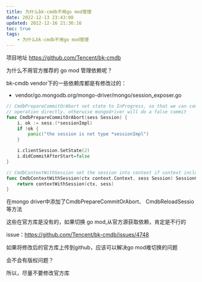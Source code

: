 ```yaml
---
title: 为什么bk-cmdb不用go mod管理
date: 2022-12-13 23:43:08
updated: 2022-12-16 21:36:16
toc: true
tags: 
    - 为什么bk-cmdb不用go mod管理
---
```

项目地址 https://github.com/Tencent/bk-cmdb

为什么不用官方推荐的 go mod 管理依赖呢？

bk-cmdb vendor下的一些依赖库都是有修改过的：

- vendor/go.mongodb.org/mongo-driver/mongo/session_exposer.go
```go
// CmdbPrepareCommitOrAbort set state to InProgress, so that we can commit with other
// operation directly. otherwise mongodriver will do a false commit
func CmdbPrepareCommitOrAbort(sess Session) {
	i, ok := sess.(*sessionImpl)
	if !ok {
		panic("the session is not type *sessionImpl")
	}

	i.clientSession.SetState(2)
	i.didCommitAfterStart=false
}

// CmdbContextWithSession set the session into context if context includes session info
func CmdbContextWithSession(ctx context.Context, sess Session) SessionContext {
	return contextWithSession(ctx, sess)
}
```
在mongo driver中添加了CmdbPrepareCommitOrAbort、 CmdbReloadSessio等方法

这些在官方库是没有的，如果切换 go mod,从官方源获取依赖，肯定是不行的

issue：https://github.com/Tencent/bk-cmdb/issues/4748

如果将修改后的官方库上传到github，应该可以解决go mod难切换的问题

会不会有版权问题？

所以，尽量不要修改官方库
